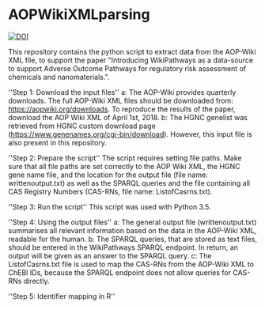 # AOPWikiXMLparsing
[![DOI](https://zenodo.org/badge/139583189.svg)](https://zenodo.org/badge/latestdoi/139583189)

This repository contains the python script to extract data from the AOP-Wiki XML file, to support the paper "Introducing WikiPathways as a data-source to support Adverse Outcome Pathways for regulatory risk assessment of chemicals and nanomaterials.".

''Step 1: Download the input files''
a: The AOP-Wiki provides quarterly downloads. The full AOP-Wiki XML files should be downloaded from: https://aopwiki.org/downloads. To reproduce the results of the paper, download the AOP Wiki XML of April 1st, 2018.
b: The HGNC genelist was retrieved from HGNC custom download page (https://www.genenames.org/cgi-bin/download). However, this input file is also present in this repository.

''Step 2: Prepare the script''
The script requires setting file paths. Make sure that all file paths are set correctly to the AOP Wiki XML, the HGNC gene name file, and the location for the output file (file name: writtenoutput.txt) as well as the SPARQL queries and the file containing all CAS Registry Numbers (CAS-RNs, file name: ListofCasrns.txt).

''Step 3: Run the script''
This script was used with Python 3.5.

''Step 4: Using the output files''
a: The general output file (writtenoutput.txt) summarises all relevant information based on the data in the AOP-Wiki XML, readable for the human. 
b: The SPARQL queries, that are stored as text files, should be entered in the WikiPathways SPARQL endpoint. In return, an output will be given as an answer to the SPARQL query.
c: The ListofCasrns.txt file is used to map the CAS-RNs from the AOP-Wiki XML to ChEBI IDs, because the SPARQL endpoint does not allow queries for CAS-RNs directly.

''Step 5: Identifier mapping in R''


